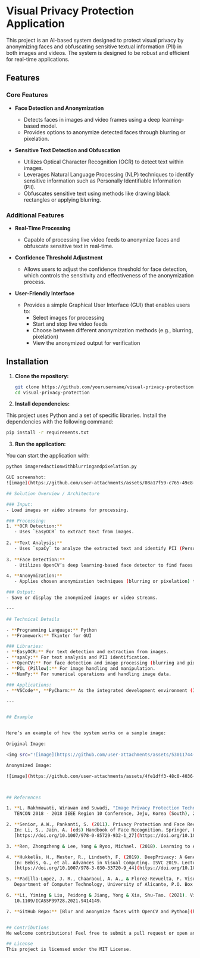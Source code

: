 # Visual Privacy Protection Application

This project is an AI-based system designed to protect visual privacy by anonymizing faces and obfuscating sensitive textual information (PII) in both images and videos. The system is designed to be robust and efficient for real-time applications.

## Features

### Core Features

- **Face Detection and Anonymization**  
  - Detects faces in images and video frames using a deep learning-based model.
  - Provides options to anonymize detected faces through blurring or pixelation.

- **Sensitive Text Detection and Obfuscation**  
  - Utilizes Optical Character Recognition (OCR) to detect text within images.
  - Leverages Natural Language Processing (NLP) techniques to identify sensitive information such as Personally Identifiable Information (PII).
  - Obfuscates sensitive text using methods like drawing black rectangles or applying blurring.

### Additional Features

- **Real-Time Processing**  
  - Capable of processing live video feeds to anonymize faces and obfuscate sensitive text in real-time.

- **Confidence Threshold Adjustment**  
  - Allows users to adjust the confidence threshold for face detection, which controls the sensitivity and effectiveness of the anonymization process.

- **User-Friendly Interface**  
  - Provides a simple Graphical User Interface (GUI) that enables users to:
    - Select images for processing
    - Start and stop live video feeds
    - Choose between different anonymization methods (e.g., blurring, pixelation)
    - View the anonymized output for verification

## Installation

1. **Clone the repository:**

   ```bash
   git clone https://github.com/yourusername/visual-privacy-protection.git
   cd visual-privacy-protection
   
2. **Install dependencies:**

This project uses Python and a set of specific libraries. Install the dependencies with the following command:
```bash
pip install -r requirements.txt
```

3. **Run the application:**

You can start the application with:
```bash
python imageredactionwithblurringandpixelation.py

GUI screenshot:
![image](https://github.com/user-attachments/assets/08a17f59-c765-49c8-a4e4-485d0b98c758)

## Solution Overview / Architecture

### Input:
- Load images or video streams for processing.

### Processing:
1. **OCR Detection:**  
   - Uses `EasyOCR` to extract text from images.
  
2. **Text Analysis:**  
   - Uses `spaCy` to analyze the extracted text and identify PII (Personally Identifiable Information).
  
3. **Face Detection:**  
   - Utilizes OpenCV’s deep learning-based face detector to find faces in images and videos.

4. **Anonymization:**  
   - Applies chosen anonymization techniques (blurring or pixelation) to faces and PII in the media.

### Output:
- Save or display the anonymized images or video streams.

---

## Technical Details

- **Programming Language:** Python
- **Framework:** Tkinter for GUI

### Libraries:
- **EasyOCR:** For text detection and extraction from images.
- **spaCy:** For text analysis and PII identification.
- **OpenCV:** For face detection and image processing (blurring and pixelation).
- **PIL (Pillow):** For image handling and manipulation.
- **NumPy:** For numerical operations and handling image data.

### Applications:
- **VSCode**, **PyCharm:** As the integrated development environment (IDE) for coding and testing.

---


## Example


Here’s an example of how the system works on a sample image:

Original Image:

<img src="![image](https://github.com/user-attachments/assets/53011744-1303-4655-8c8d-e48c4d7d8ad8)" alt="Original Image" width="400"/>

Anonymized Image:

![image](https://github.com/user-attachments/assets/4fe1dff3-48c0-4036-a979-3c37a495d797)



## References

1. **L. Rakhmawati, Wirawan and Suwadi, "Image Privacy Protection Techniques: A Survey,"**  
   TENCON 2018 - 2018 IEEE Region 10 Conference, Jeju, Korea (South), 2018, pp. 0076-0080, doi: [10.1109/TENCON.2018.8650339](https://doi.org/10.1109/TENCON.2018.8650339)

2. **Senior, A.W., Pankanti, S. (2011). Privacy Protection and Face Recognition.**  
   In: Li, S., Jain, A. (eds) Handbook of Face Recognition. Springer, London.  
   [https://doi.org/10.1007/978-0-85729-932-1_27](https://doi.org/10.1007/978-0-85729-932-1_27)

3. **Ren, Zhongzheng & Lee, Yong & Ryoo, Michael. (2018). Learning to Anonymize Faces for Privacy Preserving Action Detection.**

4. **Hukkelås, H., Mester, R., Lindseth, F. (2019). DeepPrivacy: A Generative Adversarial Network for Face Anonymization.**  
   In: Bebis, G., et al. Advances in Visual Computing. ISVC 2019. Lecture Notes in Computer Science(), vol 11844. Springer, Cham.  
   [https://doi.org/10.1007/978-3-030-33720-9_44](https://doi.org/10.1007/978-3-030-33720-9_44)

5. **Padilla-Lopez, J. R., Chaaraoui, A. A., & Florez-Revuelta, F. Visual Privacy Protection Methods: A Survey.**  
   Department of Computer Technology, University of Alicante, P.O. Box 99, E-03080 Alicante, Spain, and Faculty of Science, Engineering and Computing, Kingston University.

6. **Li, Yiming & Liu, Peidong & Jiang, Yong & Xia, Shu-Tao. (2021). Visual Privacy Protection via Mapping Distortion.**  
   10.1109/ICASSP39728.2021.9414149.

7. **GitHub Repo:** [Blur and anonymize faces with OpenCV and Python](https://github.com/charlsefrancis/Blur-and-anonymize-faces-with-OpenCV-and-Python)


## Contributions
We welcome contributions! Feel free to submit a pull request or open an issue if you encounter any bugs or have feature suggestions.

## License
This project is licensed under the MIT License.
